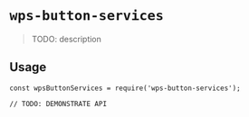# `wps-button-services`

> TODO: description

## Usage

```
const wpsButtonServices = require('wps-button-services');

// TODO: DEMONSTRATE API
```
